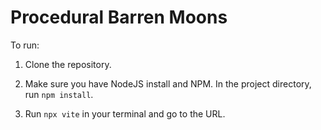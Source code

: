 # Procedural Barren Moons

To run:

1. Clone the repository.

2. Make sure you have NodeJS install and NPM. In the project directory, run `npm install`.

3. Run `npx vite` in your terminal and go to the URL.